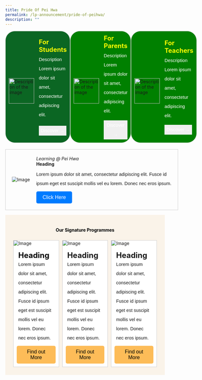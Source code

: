 ```yaml
---
title: Pride Of Pei Hwa
permalink: /lp-announcement/pride-of-peihwa/
description: ""
---
```

<div style="display: flex;justify-content: space-between;">
<div style="flex: 1;border-radius: 30px;display: flex;align-items: center;gap: 15px;width: 300px;background-color: #0B6623;border: 1px solid #ccc;padding: 10px;box-sizing: border-box;" class="rectangle"> 
	<img alt="Description of the image" style="width: 80px;height: auto;object-fit: cover; margin-top:25px;" src="https://img.icons8.com/ios/50/FAB005/open-book--v1.png"> 
	<div style="color:white;"> 
		<h4 style="font-size: 20px; font-weight: bold;margin: 0;color: yellow;" class="header">For Students</h4> 
		<p style="font-size:14.5px; line-height:2;margin-top:5px; font-family:sans-serif;" class="description">Description Lorem ipsum dolor sit amet, consectetur adipiscing elit.</p> 
		<button style="color: white;border: none;cursor: pointer; font-size:14.5px; line-height:2;margin-top:5px; font-family:sans-serif;">Discover →</button>
	</div> 
</div>

<div style="flex: 1;border-radius: 30px;display: flex;align-items: center;gap: 15px;width: 300px;background-color: green;border: 1px solid #ccc;padding: 10px;box-sizing: border-box;" class="rectangle"> 
	<img alt="Description of the image" style="width: 80px;height: auto;object-fit: cover; margin-top:25px;" src="https://img.icons8.com/external-vitaliy-gorbachev-lineal-vitaly-gorbachev/60/FAB005/external-family-chinese-new-year-vitaliy-gorbachev-lineal-vitaly-gorbachev.png"> 
	<div style="color:white;"> 
		<h4 style="font-size: 20px; font-weight: bold;margin: 0;color: yellow;" class="header">For Parents</h4> 
		<p style="font-size:14.5px; line-height:2;margin-top:5px; font-family:sans-serif;" class="description">Description Lorem ipsum dolor sit amet, consectetur adipiscing elit.</p> 
		<button style="color: white;border: none;cursor: pointer; font-size:14.5px; line-height:2;font-family:sans-serif;">Discover →</button>
	</div> 
</div>

<div style="flex: 1;border-radius: 30px;display: flex;align-items: center;gap: 15px;width: 300px;background-color: green;border: 1px solid #ccc;padding: 10px;box-sizing: border-box;" class="rectangle"> 
	<img alt="Description of the image" style="width: 80px;height: auto;object-fit: cover; margin-top:25px;" src="https://img.icons8.com/pastel-glyph/64/FAB005/physics-book.png"> 
	<div style="color:white;"> 
		<h4 style="font-size: 20px; font-weight: bold;margin: 0;color: yellow;" class="header">For Teachers</h4> 
		<p style="margin-top:-15px; font-size:14.5px; line-height:2;margin-top:5px; font-family:sans-serif;" class="description">Description Lorem ipsum dolor sit amet, consectetur adipiscing elit.</p> 
		<button style="color: white;border: none;cursor: pointer; font-size:14.5px; line-height:2;font-family:sans-serif;">Discover →</button>
	</div> 
</div>
</div>

<div style="border: 1px solid #ccc;  margin-top:20px; width:100%; padding: 20px; display: flex; align-items: center;" class="box"> 
	<img class="image" alt="Image" style="max-width: 200px; margin-right: 20px;" src="https://i.scdn.co/image/ab67616d00001e02af08a1c1088b457401e7d4fc"> 
	<div style="flex: 1;" class="content"> 
		<h6 style="margin: 0;">Learning @ Pei Hwa</h6> 
		<h4 style="margin: 0;">Heading</h4> 
		<p style="margin: 10px 0;font-size:14.5px; line-height:2;font-family:sans-serif;">Lorem ipsum dolor sit amet, consectetur adipiscing elit. Fusce id ipsum eget est suscipit mollis vel eu lorem. Donec nec eros ipsum.</p>
		<button style="background-color: #007bff; color: #fff; padding: 10px 20px; border: none; border-radius: 5px; font-size: 16px; cursor: pointer;">Click Here</button>
	</div> 
</div>

<div style="background-color:#FAF3E9;padding:20px;margin-top:15px;">
<h4 style="text-align:center; color:black; font-weight:bold;">Our Signature Programmes</h4>

<div style="display:flex;">
	
<div style="flex: 1;border: 1px solid #ccc; padding: 0px; display: flex; flex-direction: column;width:23%;gap: 15px;margin:5px;background-color:white;" class="box"> 
	<img style="max-width: 100%;" class="image" alt="Image" src="https://www.allkpop.com/upload/2022/09/content/080142/web_data/allkpop_1662615842_20220908-highlight.jpg"> 
	<div style="flex: 1;" class="content"> 
		<h4 style="font-size: 24px; margin: 0px 15px; color:black;">Heading</h4> 
		<p style="font-size:14.5px; line-height:2;margin:0 15px;font-family:sans-serif;">Lorem ipsum dolor sit amet, consectetur adipiscing elit. Fusce id ipsum eget est suscipit mollis vel eu lorem. Donec nec eros ipsum.</p>
		<button style="background-color: #FDBC58; color: #black; margin:10px;padding: 10px 20px; border: none; border-radius: 5px; font-size: 16px;">Find out More </button>
	</div> 
</div>

<div style="flex: 1;border: 1px solid #ccc; padding: 0px; display: flex; flex-direction: column;width:23%;gap: 15px;margin:5px;background-color:white;" class="box"> 
	<img style="max-width: 100%;" class="image" alt="Image" src="https://www.allkpop.com/upload/2022/09/content/080142/web_data/allkpop_1662615842_20220908-highlight.jpg"> 
	<div style="flex: 1;" class="content"> 
		<h4 style="font-size: 24px; margin: 0px 15px;">Heading</h4> 
		<p style="font-size:14.5px; line-height:2;margin:0 15px;font-family:sans-serif;">Lorem ipsum dolor sit amet, consectetur adipiscing elit. Fusce id ipsum eget est suscipit mollis vel eu lorem. Donec nec eros ipsum.</p>
		<button style="background-color: #FDBC58; color: black; margin:10px;padding: 10px 20px; border: none; border-radius: 5px; font-size: 16px;">Find out More </button>
	</div> 
</div><div style="flex: 1;border: 1px solid #ccc; padding: 0px; display: flex; flex-direction: column;width:23%;gap: 15px;margin:5px;background-color:white;" class="box"> 
	<img style="max-width: 100%;" class="image" alt="Image" src="https://www.allkpop.com/upload/2022/09/content/080142/web_data/allkpop_1662615842_20220908-highlight.jpg"> 
	<div style="flex: 1;" class="content"> 
		<h4 style="font-size: 24px; margin: 0px 15px;">Heading</h4> 
		<p style="font-size:14.5px; line-height:2;margin:0 15px;font-family:sans-serif;">Lorem ipsum dolor sit amet, consectetur adipiscing elit. Fusce id ipsum eget est suscipit mollis vel eu lorem. Donec nec eros ipsum.</p>
		<button style="background-color: #FDBC58; color: black; margin:10px;padding: 10px 20px; border: none; border-radius: 5px; font-size: 16px;">Find out More </button>
	</div> 
</div>
</div>
	</div>